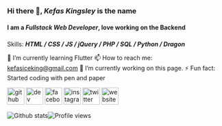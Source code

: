 ### Hi there 👋, ***Kefas Kingsley*** is the name
#### I am a ***Fullstack Web Developer***, love working on the **Backend**

###
Skills: ***HTML / CSS / JS / jQuery / PHP / SQL / Python / Dragon***

🌱 I’m currently learning Flutter 
📫 How to reach me: kefasiceking@gmail.com 
🔭 I’m currently working on this page. 
⚡ Fun fact: Started coding with pen and paper 

[<img src='https://cdn.jsdelivr.net/npm/simple-icons@3.0.1/icons/github.svg' alt='github' height='40'>](https://github.com/Cyberking99)  [<img src='https://cdn.jsdelivr.net/npm/simple-icons@3.0.1/icons/dev-dot-to.svg' alt='dev' height='40'>](https://dev.to/Cyberking99)  [<img src='https://cdn.jsdelivr.net/npm/simple-icons@3.0.1/icons/facebook.svg' alt='facebook' height='40'>](https://www.facebook.com/clement.kingsley.9)  [<img src='https://cdn.jsdelivr.net/npm/simple-icons@3.0.1/icons/instagram.svg' alt='instagram' height='40'>](https://www.instagram.com/itz_kingkc/)  [<img src='https://cdn.jsdelivr.net/npm/simple-icons@3.0.1/icons/twitter.svg' alt='twitter' height='40'>](https://twitter.com/itzkingkc)  [<img src='https://cdn.jsdelivr.net/npm/simple-icons@3.0.1/icons/icloud.svg' alt='website' height='40'>](https://kefaskingsley.blogspot.com)  

![Github stats](https://github-readme-stats.vercel.app/api?username=Cyberking99&show_icons=true)![Profile views](https://gpvc.arturio.dev/Cyberking99)  
